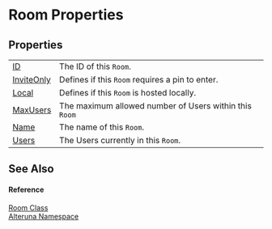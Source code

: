 # Room Properties




## Properties
<table>
<tr>
<td><a href="P_Alteruna_Room_ID">ID</a></td>
<td>The ID of this <code>Room</code>.</td></tr>
<tr>
<td><a href="P_Alteruna_Room_InviteOnly">InviteOnly</a></td>
<td>Defines if this <code>Room</code> requires a pin to enter.</td></tr>
<tr>
<td><a href="P_Alteruna_Room_Local">Local</a></td>
<td>Defines if this <code>Room</code> is hosted locally.</td></tr>
<tr>
<td><a href="P_Alteruna_Room_MaxUsers">MaxUsers</a></td>
<td>The maximum allowed number of Users within this <code>Room</code></td></tr>
<tr>
<td><a href="P_Alteruna_Room_Name">Name</a></td>
<td>The name of this <code>Room</code>.</td></tr>
<tr>
<td><a href="P_Alteruna_Room_Users">Users</a></td>
<td>The Users currently in this <code>Room</code>.</td></tr>
</table>

## See Also


#### Reference
<a href="T_Alteruna_Room">Room Class</a>  
<a href="N_Alteruna">Alteruna Namespace</a>  
